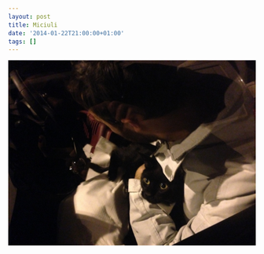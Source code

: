 ```yaml
---
layout: post
title: Miciuli
date: '2014-01-22T21:00:00+01:00'
tags: []
---
```

![Miciuli](/files/tumblr_mzwtjt39Er1tq106bo1_1280.jpg)
